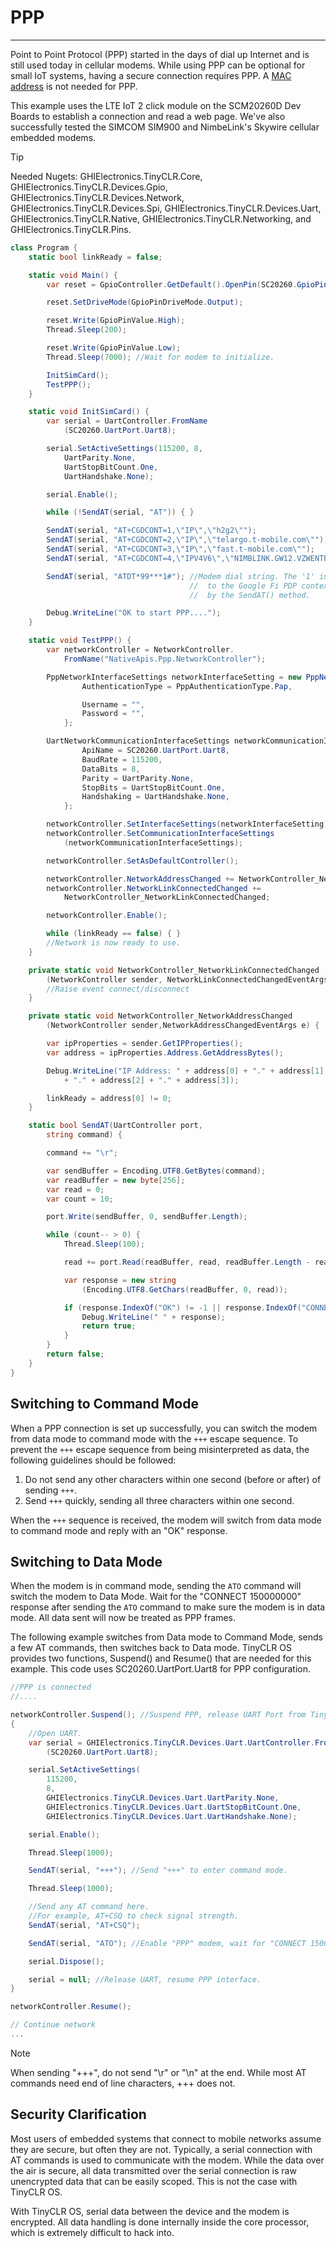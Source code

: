 # PPP
---

Point to Point Protocol (PPP) started in the days of dial up Internet and is still used today in cellular modems. While using PPP can be optional for small IoT systems, having a secure connection requires PPP. A [MAC address](networking-core.md) is not needed for PPP.

This example uses the LTE IoT 2 click module on the SCM20260D Dev Boards to establish a connection and read a web page. We've also successfully tested the SIMCOM SIM900 and NimbeLink's Skywire cellular embedded modems.

>[!TIP]
>Needed Nugets: GHIElectronics.TinyCLR.Core, GHIElectronics.TinyCLR.Devices.Gpio, GHIElectronics.TinyCLR.Devices.Network, GHIElectronics.TinyCLR.Devices.Spi, GHIElectronics.TinyCLR.Devices.Uart, GHIElectronics.TinyCLR.Native, GHIElectronics.TinyCLR.Networking, and GHIElectronics.TinyCLR.Pins.

```cs
class Program {
    static bool linkReady = false;

    static void Main() {
        var reset = GpioController.GetDefault().OpenPin(SC20260.GpioPin.PI8);

        reset.SetDriveMode(GpioPinDriveMode.Output);

        reset.Write(GpioPinValue.High);
        Thread.Sleep(200);

        reset.Write(GpioPinValue.Low);
        Thread.Sleep(7000); //Wait for modem to initialize.

        InitSimCard();
        TestPPP();
    }

    static void InitSimCard() {
        var serial = UartController.FromName
            (SC20260.UartPort.Uart8);

        serial.SetActiveSettings(115200, 8,
            UartParity.None,
            UartStopBitCount.One,
            UartHandshake.None);

        serial.Enable();

        while (!SendAT(serial, "AT")) { }

        SendAT(serial, "AT+CGDCONT=1,\"IP\",\"h2g2\"");                      //Google Fi.
        SendAT(serial, "AT+CGDCONT=2,\"IP\",\"telargo.t-mobile.com\"");      //T-Mobile.
        SendAT(serial, "AT+CGDCONT=3,\"IP\",\"fast.t-mobile.com\"");         //T-Mobile.
        SendAT(serial, "AT+CGDCONT=4,\"IPV4V6\",\"NIMBLINK.GW12.VZWENTP\""); //NimbeLink.

        SendAT(serial, "ATDT*99***1#"); //Modem dial string. The '1' in this string points
                                        //  to the Google Fi PDP context previously defined
                                        //  by the SendAT() method.

        Debug.WriteLine("OK to start PPP....");
    }

    static void TestPPP() {
        var networkController = NetworkController.
            FromName("NativeApis.Ppp.NetworkController");

        PppNetworkInterfaceSettings networkInterfaceSetting = new PppNetworkInterfaceSettings() {
                AuthenticationType = PppAuthenticationType.Pap,

                Username = "",
                Password = "",
            };

        UartNetworkCommunicationInterfaceSettings networkCommunicationInterfaceSettings = new UartNetworkCommunicationInterfaceSettings() {
                ApiName = SC20260.UartPort.Uart8,
                BaudRate = 115200,
                DataBits = 8,
                Parity = UartParity.None,
                StopBits = UartStopBitCount.One,
                Handshaking = UartHandshake.None,
            };

        networkController.SetInterfaceSettings(networkInterfaceSetting);
        networkController.SetCommunicationInterfaceSettings
            (networkCommunicationInterfaceSettings);

        networkController.SetAsDefaultController();

        networkController.NetworkAddressChanged += NetworkController_NetworkAddressChanged;
        networkController.NetworkLinkConnectedChanged +=
            NetworkController_NetworkLinkConnectedChanged;

        networkController.Enable();

        while (linkReady == false) { }
        //Network is now ready to use.
    }

    private static void NetworkController_NetworkLinkConnectedChanged
        (NetworkController sender, NetworkLinkConnectedChangedEventArgs e) {
        //Raise event connect/disconnect
    }

    private static void NetworkController_NetworkAddressChanged
        (NetworkController sender,NetworkAddressChangedEventArgs e) {

        var ipProperties = sender.GetIPProperties();
        var address = ipProperties.Address.GetAddressBytes();

        Debug.WriteLine("IP Address: " + address[0] + "." + address[1]
            + "." + address[2] + "." + address[3]);

        linkReady = address[0] != 0;
    }

    static bool SendAT(UartController port,
        string command) {

        command += "\r";

        var sendBuffer = Encoding.UTF8.GetBytes(command);
        var readBuffer = new byte[256];
        var read = 0;
        var count = 10;

        port.Write(sendBuffer, 0, sendBuffer.Length);

        while (count-- > 0) {
            Thread.Sleep(100);

            read += port.Read(readBuffer, read, readBuffer.Length - read);

            var response = new string
                (Encoding.UTF8.GetChars(readBuffer, 0, read));

            if (response.IndexOf("OK") != -1 || response.IndexOf("CONNECT") != -1) {
                Debug.WriteLine(" " + response);
                return true;
            }
        }
        return false;
    }
}
```

## Switching to Command Mode

When a PPP connection is set up successfully, you can switch the modem from data mode to command mode with the `+++` escape sequence. To prevent the `+++` escape sequence from being misinterpreted as data, the following guidelines should be followed: 
 
1) Do not send any other characters within one second (before or after) of sending `+++`.  
2) Send `+++` quickly, sending all three characters within one second. 
 
When the `+++` sequence is received, the modem will switch from data mode to command mode and reply with an "OK" response. 

## Switching to Data Mode
When the modem is in command mode, sending the `ATO` command will switch the modem to Data Mode. Wait for the "CONNECT 150000000" response after sending the `ATO` command to make sure the modem is in data mode. All data sent will now be treated as PPP frames.

The following example switches from Data mode to Command Mode, sends a few AT commands, then switches back to Data mode. TinyCLR OS provides two functions, Suspend() and Resume() that are needed for this example. This code uses SC20260.UartPort.Uart8 for PPP configuration.

```cs
//PPP is connected
//....

networkController.Suspend(); //Suspend PPP, release UART Port from TinyCLR OS.
{
    //Open UART.
    var serial = GHIElectronics.TinyCLR.Devices.Uart.UartController.FromName
        (SC20260.UartPort.Uart8);

    serial.SetActiveSettings(
        115200,
        8,
        GHIElectronics.TinyCLR.Devices.Uart.UartParity.None,
        GHIElectronics.TinyCLR.Devices.Uart.UartStopBitCount.One,
        GHIElectronics.TinyCLR.Devices.Uart.UartHandshake.None);

    serial.Enable();

    Thread.Sleep(1000);

    SendAT(serial, "+++"); //Send "+++" to enter command mode.

    Thread.Sleep(1000);

    //Send any AT command here. 
    //For example, AT+CSQ to check signal strength.
    SendAT(serial, "AT+CSQ");

    SendAT(serial, "ATO"); //Enable "PPP" modem, wait for "CONNECT 150000000" response.

    serial.Dispose();

    serial = null; //Release UART, resume PPP interface.
}

networkController.Resume();

// Continue network
...
```

> [!NOTE]
> When sending "+++", do not send "\r" or "\n" at the end. While most AT commands need end of line characters, +++ does not.

## Security Clarification

Most users of embedded systems that connect to mobile networks assume they are secure, but often they are not. Typically, a serial connection with AT commands is used to communicate with the modem. While the data over the air is secure, all data transmitted over the serial connection is raw unencrypted data that can be easily scoped. This is not the case with TinyCLR OS.

With TinyCLR OS, serial data between the device and the modem is encrypted. All data handling is done internally inside the core processor, which is extremely difficult to hack into.

